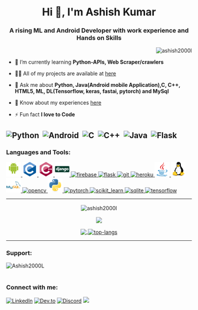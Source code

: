 <h1 align="center">Hi 👋, I'm Ashish Kumar</h1>
<h3 align="center">A rising ML and Android Developer with work experience and Hands on Skills </h3>

<p align="right"> <img src="https://komarev.com/ghpvc/?username=ashish2000l&label=Profile%20views&color=0e75b6&style=flat" alt="ashish2000l" /> </p>

<!-- <p align="left"> <a href="https://github.com/ryo-ma/github-profile-trophy"><img src="https://github-profile-trophy.vercel.app/?username=ashish2000l" alt="ashish2000l" /></a> </p> -->
- 🌱 I’m currently learning **Python-APIs, Web Scraper/crawlers**

- 👨‍💻 All of my projects are available at <a href='https://github.com/Ashish2000L'>here</a>

- 💬 Ask me about **Python, Java(Android mobile Application),C, C++, HTML5, ML, DL(Tensorflow, keras, fastai, pytorch) and MySql**

- 📄 Know about my experiences [here](https://drive.google.com/file/d/1qeVfZaxo_5SgyUbCsDoLrB3lcfHPET0f/view?usp=sharing)

- ⚡ Fun fact **I love to Code**

![Python](https://img.shields.io/badge/Python-Expert-57E864?logo=python&style=flat&logoColor=white)&nbsp;
![Android](https://img.shields.io/badge/Android-Advance-58E05F?style=flat&logo=android&logoColor=white)&nbsp;
![C](https://img.shields.io/badge/C-Advance-58E05F?style=flat&logo=C&logoColor=A8B9CC)&nbsp;
![C++](https://img.shields.io/badge/C++-Advance-58E05F?style=flat&logo=C%2B%2B&logoColor=white)&nbsp;
![Java](https://img.shields.io/badge/Java-Intermediate-E7B500?style=flat&logo=Java&logoColor=FFA518)&nbsp;
![Flask](https://img.shields.io/badge/Flask-Intermediate-E7B500?style=flat&logo=flask&logoColor=white)&nbsp;
------
<h3 align="left">Languages and Tools:</h3>
<p align="left"> <a href="https://developer.android.com" target="_blank"> <img src="https://raw.githubusercontent.com/devicons/devicon/master/icons/android/android-original-wordmark.svg" alt="android" width="40" height="40"/> </a> <a href="https://www.cprogramming.com/" target="_blank"> <img src="https://raw.githubusercontent.com/devicons/devicon/master/icons/c/c-original.svg" alt="c" width="40" height="40"/> </a> <a href="https://www.w3schools.com/cpp/" target="_blank"> <img src="https://raw.githubusercontent.com/devicons/devicon/master/icons/cplusplus/cplusplus-original.svg" alt="cplusplus" width="40" height="40"/> </a> <a href="https://www.djangoproject.com/" target="_blank"> <img src="https://raw.githubusercontent.com/devicons/devicon/master/icons/django/django-original.svg" alt="django" width="40" height="40"/> </a> <a href="https://firebase.google.com/" target="_blank"> <img src="https://www.vectorlogo.zone/logos/firebase/firebase-icon.svg" alt="firebase" width="40" height="40"/> </a> <a href="https://flask.palletsprojects.com/" target="_blank"> <img src="https://www.vectorlogo.zone/logos/pocoo_flask/pocoo_flask-icon.svg" alt="flask" width="40" height="40"/> </a> <a href="https://git-scm.com/" target="_blank"> <img src="https://www.vectorlogo.zone/logos/git-scm/git-scm-icon.svg" alt="git" width="40" height="40"/> </a> <a href="https://heroku.com" target="_blank"> <img src="https://www.vectorlogo.zone/logos/heroku/heroku-icon.svg" alt="heroku" width="40" height="40"/> </a> <a href="https://www.java.com" target="_blank"> <img src="https://raw.githubusercontent.com/devicons/devicon/master/icons/java/java-original.svg" alt="java" width="40" height="40"/> </a> <a href="https://www.linux.org/" target="_blank"> <img src="https://raw.githubusercontent.com/devicons/devicon/master/icons/linux/linux-original.svg" alt="linux" width="40" height="40"/> </a> <a href="https://www.mysql.com/" target="_blank"> <img src="https://raw.githubusercontent.com/devicons/devicon/master/icons/mysql/mysql-original-wordmark.svg" alt="mysql" width="40" height="40"/> </a> <a href="https://opencv.org/" target="_blank"> <img src="https://www.vectorlogo.zone/logos/opencv/opencv-icon.svg" alt="opencv" width="40" height="40"/> </a> <a href="https://www.python.org" target="_blank"> <img src="https://raw.githubusercontent.com/devicons/devicon/master/icons/python/python-original.svg" alt="python" width="40" height="40"/> </a> <a href="https://pytorch.org/" target="_blank"> <img src="https://www.vectorlogo.zone/logos/pytorch/pytorch-icon.svg" alt="pytorch" width="40" height="40"/> </a> <a href="https://scikit-learn.org/" target="_blank"> <img src="https://upload.wikimedia.org/wikipedia/commons/0/05/Scikit_learn_logo_small.svg" alt="scikit_learn" width="40" height="40"/> </a> <a href="https://www.sqlite.org/" target="_blank"> <img src="https://www.vectorlogo.zone/logos/sqlite/sqlite-icon.svg" alt="sqlite" width="40" height="40"/> </a> <a href="https://www.tensorflow.org" target="_blank"> <img src="https://www.vectorlogo.zone/logos/tensorflow/tensorflow-icon.svg" alt="tensorflow" width="40" height="40"/> </a> </p>

---

<p align='center'><img align="center" src="https://github-readme-streak-stats.herokuapp.com/?user=ashish2000l&theme=dracula&border_radius=10" alt="ashish2000l" /></p>

<p align='center'><img align='center' src="https://github-profile-trophy.vercel.app/?username=Ashish2000L&theme=juicyfresh&no-bg=true" /></p>

<p align='center'>
<a href="https://github.com/Ashish2000L">
  <img align="center" src="https://github-readme-stats.vercel.app/api?username=Ashish2000L&show_icons=true&hide=stars&count_private=true&include_all_commits=true&border_radius=10&show_owner=true&bg_color=30,e96443,904e95&title_color=fff&text_color=fff" />
</a>
<a href="https://github.com/Ashish2000L">
<img align='center' src="https://github-readme-stats.vercel.app/api/top-langs/?username=Ashish2000L&layout=compact&langs_count=8&bg_color=30,e96443,904e95&title_color=fff&text_color=fff&count_private=true" alt="top-langs" />  
</a>
</p>

---

<!-- <p><img align="left" src="https://github-readme-stats.vercel.app/api/top-langs?username=ashish2000l&show_icons=true&locale=en&layout=compact" alt="ashish2000l" /></p> -->

<!-- <p>&nbsp;<img align="center" src="https://github-readme-stats.vercel.app/api?username=ashish2000l&show_icons=true&locale=en" alt="ashish2000l" /></p> -->


<h3 align="left">Support:</h3>
<p><a href="https://www.buymeacoffee.com/Ashish2000L"> <img align="left" src="https://cdn.buymeacoffee.com/buttons/v2/default-yellow.png" height="50" width="210" alt="Ashish2000L" /></a></p><br><br>

<h3 align="left">Connect with me:</h3>
<p align="left">
 <a href="https://www.linkedin.com/in/ashish-kumar-developer"><img src="https://img.shields.io/badge/-LinkedIn-7289DA?style=flat&logo=linkedin&logoColor=white" alt="LinkedIn"></a>
<!--  <a href=""><img src="https://img.shields.io/badge/LinkedIn--_.svg?style=social&logo=linkedin" alt="LinkedIn"></a> -->
  <a href="https://dev.to/ashish2000l"><img src="https://img.shields.io/badge/dev.to--_.svg?style=social&logo=dev.to" alt="Dev.to"></a>
  <a href="https://discord.gg/8Hzyg8mrBw"><img src="https://img.shields.io/badge/-Discord-7289DA?style=flat&logo=discord&logoColor=white" alt="Discord"></a>
  <a href="mailto:ashishkumar28april@gmail.com"><img src="https://img.shields.io/badge/-Email-D14836?style=flat&logo=Gmail&logoColor=white"/></a>
</p>


<!-- <br><br><br><br><br><br><br><br><br><br><br><br> -->





<!--### Hi there 👋
 <a href="https://github.com/Asish2000L">
  <img align="center" src="https://github-readme-stats.vercel.app/api?username=Ashish2000L&show_icons=true&hide=stars&count_private=true&include_all_commits=true&border_radius=20&show_owner=true&bg_color=30,e96443,904e95&title_color=fff&text_color=fff" />
</a>
<a href="https://github.com/anuraghazra/convoychat">
  <img align="center" src="https://github-readme-stats-eight-theta.vercel.app/api/top-langs/?username=Ashish2000L&layout=compact&langs_count=8&theme=algolia" />
</a>

<!-- <img src='https://github.com/Ashish2000L/linear_programing/blob/master/.travis.yml/badge.svg'> -->



<!-- <img height="180em" src="https://github-readme-stats-eight-theta.vercel.app/api/top-langs/?username=Ashish2000L&layout=compact&langs_count=8&theme=algolia"/> -->
<!-- <img src="https://github-profile-trophy.vercel.app/?username=Ashish2000L&theme=juicyfresh&no-bg=true" /> -->
<!-- <a href="https://github.com/Asish2000L"> -->
<!--   <img align="center" src="https://github-readme-stats.vercel.app/api/pin/?username=Ashish2000L&repo=github-readme-stats" /> </a>-->

<!-- <a href="https://github.com/anuraghazra/convoychat"> -->
<!--   <img align="center" src="https://github-readme-stats.vercel.app/api/pin/?username=anuraghazra&repo=convoychat" /> </a>-->

<!-- <br> -->

<!-- <img src='https://visitor-badge.glitch.me/badge?page_id=Ashish2000L.visitor-badge' alt='visitor_badge'> -->


<!--
**Ashish2000L/Ashish2000L** is a ✨ _special_ ✨ repository because its `README.md` (this file) appears on your GitHub profile.
<img align="center" src="https://github-readme-streak-stats.herokuapp.com/?user=Ashish2000L&theme=dracula">
[![Top Langs](https://github-readme-stats.vercel.app/api/top-langs/?username=Ashish2000L)](https://github.com/Ashish2000L)
Here are some ideas to get you started:
[![willianrod's wakatime stats](https://github-readme-stats.vercel.app/api/wakatime?username=Ashish2000L)](https://github.com/Ashish2000L/sentiment_analysis)
[![Top Langs](https://github-readme-stats.vercel.app/api/top-langs/?username=Ashish2000L&layout=compact&count_private=true)](https://github.com/Ashish2000L)
<img height="180em" src="https://github-readme-stats-eight-theta.vercel.app/api/top-langs/?username=Ashish2000L&layout=compact&langs_count=8&theme=algolia"/>
<img align="center" src="https://github-profile-trophy.vercel.app/?username=Ashish2000L&theme=onedark&hide=follower,stars">

